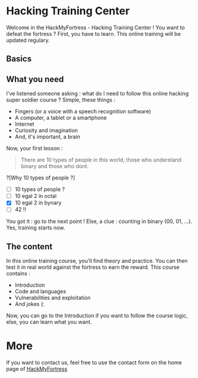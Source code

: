 # Hacking Training Center

Welcome in the HackMyFortress - Hacking Training Center ! You want to defeat the fortress ? First, you have to learn. This online training will be updated regulary.

## Basics

## What you need

I've listened someone asking : what do I need to follow this online hacking super soldier course ? Simple, these things :

* Fingers (or a voice with a speech recognition software)
* A computer, a tablet or a smartphone
* Internet
* Curiosity and imagination
* And, it's important, a brain

Now, your first lesson :

>There are 10 types of people in this world, those who understand binary and those who dont.

?[Why 10 types of people ?]
-[ ] 10 types of people ?
-[ ] 10 egal 2 in octal
-[x] 10 egal 2 in bynary
-[ ] 42 !!

You got it : go to the next point ! Else, a clue : counting in binary (00, 01, ...). Yes, training starts now.

## The content

In this online training course, you'll find theory and practice. You can then test it in real world against the fortress to earn the reward. This course contains :

* Introduction
* Code and languages
* Vulnerabilities and exploitation
* And jokes (:

Now, you can go to the Introduction if you want to follow the course logic, else, you can learn what you want.

# More

If you want to contact us, feel free to use the contact form on the home page of [HackMyFortress](http://hackmyfortress.com/)